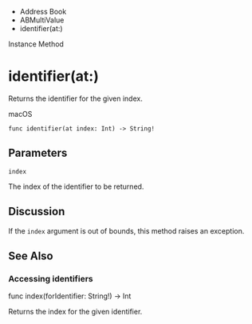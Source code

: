 

- Address Book
- ABMultiValue
-  identifier(at:) 

Instance Method

# identifier(at:)

Returns the identifier for the given index.

macOS

``` source
func identifier(at index: Int) -> String!
```

## Parameters 

`index`  

The index of the identifier to be returned.

## Discussion

If the `index` argument is out of bounds, this method raises an exception.

## See Also

### Accessing identifiers

func index(forIdentifier: String!) -> Int

Returns the index for the given identifier.

